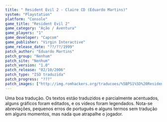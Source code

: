 ```yaml
---
title: " Resident Evil 2 - Claire CD (Eduardo Martins)"
system: "Playstation"
platform: "Console"
game_title: "Resident Evil 2"
game_category: "Ação / Aventura"
game_players: "1"
game_developer: "Capcom"
game_publisher: "Virgin Interactive"
game_release_date: "??/??/1999"
patch_author: "Eduardo Martins"
patch_group: "Nenhum"
patch_site: "Nenhum"
patch_version: "1.0"
patch_release: "02/10/2006"
patch_type: "ISO traduzida"
patch_progress: "???"
patch_images: ["http://img.romhackers.org/traducoes/%5BPS1%5D%20Resident%20Evil%202%20-%20Claire%20-%20Eduardo%20-%201.jpg","http://img.romhackers.org/traducoes/%5BPS1%5D%20Resident%20Evil%202%20-%20Claire%20-%20Eduardo%20-%202.jpg","http://img.romhackers.org/traducoes/%5BPS1%5D%20Resident%20Evil%202%20-%20Claire%20-%20Eduardo%20-%203.jpg"]
---
```

Uma boa tradução. Os textos estão traduzidos e parcialmente acentuados, alguns gráficos foram editados, e os vídeos foram legendados. Nota-se abreviações, pequenos erros de português e alguns termos sem tradução em alguns momentos, mas nada que atrapalhe o jogador.